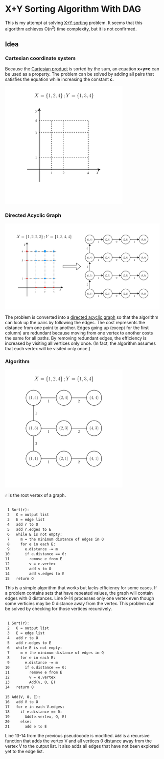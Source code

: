 # X+Y Sorting Algorithm With DAG
This is my attempt at solving [X+Y sorting](https://en.wikipedia.org/wiki/X_%2B_Y_sorting) problem. It seems that this algorithm achieves O(n<sup>2</sup>) time complexity, but it is not confirmed.

## Idea
### Cartesian coordinate system
Because the [Cartesian product](https://en.wikipedia.org/wiki/Cartesian_product) is sorted by the sum, an equation **x+y=c** can be used as a property. The problem can be solved by adding all pairs that satisfies the equation while increasing the constant **c**.

![output0](https://github.com/Bunnyspa/Algorithm-XPlusYSorting/blob/main/images/a/a.gif?raw=true)

### Directed Acyclic Graph

![output1](https://github.com/Bunnyspa/Algorithm-XPlusYSorting/blob/main/images/b/b.png?raw=true)

The problem is converted into a [directed acyclic graph](https://en.wikipedia.org/wiki/Directed_acyclic_graph) so that the algorithm can look up the pairs by following the edges. The cost represents the distance from one point to another. Edges going up (except for the first column) are redundant because moving from one vertex to another costs the same for all paths. By removing redundant edges, the efficiency is increased by visiting all vertices only once. (In fact, the algorithm assumes that each vertex will be visited only once.)

### Algorithm

![output2](https://github.com/Bunnyspa/Algorithm-XPlusYSorting/blob/main/images/c/c.gif?raw=true)

`r` is the root vertex of a graph.
<pre><code>
 1 Sort(r):
 2   O = output list
 3   E = edge list
 4   add r to O
 5   add r.edges to E
 6   while E is not empty:
 7     m = the minimum distance of edges in Q
 8     for e in each E:
 9       e.distance -= m
10       if e.distance == 0:
11         remove e from E
12         v = e.vertex
13         add v to O
14         add v.edges to E
15   return O
</code></pre>
This is a simple algorithm that works but lacks efficiency for some cases. If a problem contains sets that have repeated values, the graph will contain edges with 0 distances. Line 9-14 processes only one vertex even though some verticies may be 0 distance away from the vertex. This problem can be solved by checking for those vertices recursively.
<pre><code>
 1 Sort(r):
 2   O = output list
 3   E = edge list
 4   add r to O
 5   add r.edges to E
 6   while E is not empty:
 7     m = the minimum distance of edges in Q
 8     for e in each E:
 9       e.distance -= m
10       if e.distance == 0:
11         remove e from E
12         v = e.vertex
13         Add(v, O, E)
14   return O

15 Add(V, O, E):
16   add V to O
17   for e in each V.edges:
18     if e.distance == 0:
19       Add(e.vertex, O, E)
20     else:
21       add e to E
</code></pre>
Line 13-14 from the previous pseudocode is modified. `Add` is a recursive function that adds the vertex V and all vertices 0 distance away from the vertex V to the output list. It also adds all edges that have not been explored yet to the edge list.
